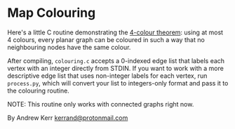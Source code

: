 Map Colouring
=============

Here's a little C routine demonstrating the 
[4-colour theorem](https://mathworld.wolfram.com/Four-ColorTheorem.html): using 
at most 4 colours, every planar graph can be coloured in such a way that no 
neighbouring nodes have the same colour.

After compiling, `colouring.c` accepts a 0-indexed edge list that labels
each vertex with an integer directly from STDIN. If you want to work with a
more descriptive edge list that uses non-integer labels for each vertex, 
run `process.py`, which will convert your list to integers-only format and
pass it to the colouring routine.

NOTE: This routine only works with connected graphs right now.

By Andrew Kerr <kerrand@protonmail.com>

